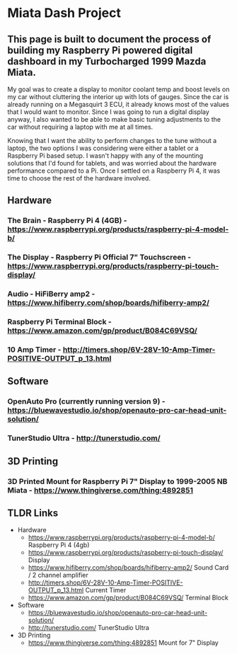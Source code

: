 # Miata Dash Project
## This page is built to document the process of building my Raspberry Pi powered digital dashboard in my Turbocharged 1999 Mazda Miata.

My goal was to create a display to monitor coolant temp and boost levels on my car without cluttering the interior up with lots of gauges. Since the car is already running on a Megasquirt 3 ECU, it already knows most of the values that I would want to monitor. Since I was going to run a digital display anyway, I also wanted to be able to make basic tuning adjustments to the car without requiring a laptop with me at all times.

Knowing that I want the ability to perform changes to the tune without a laptop, the two options I was considering were either a tablet or a Raspberry Pi based setup. I wasn't happy with any of the mounting solutions that I'd found for tablets, and was worried about the hardware performance compared to a Pi. Once I settled on a Raspberry Pi 4, it was time to choose the rest of the hardware involved.

## Hardware
### The Brain - Raspberry Pi 4 (4GB) - https://www.raspberrypi.org/products/raspberry-pi-4-model-b/

### The Display - Raspberry Pi Official 7" Touchscreen - https://www.raspberrypi.org/products/raspberry-pi-touch-display/

### Audio - HiFiBerry amp2 - https://www.hifiberry.com/shop/boards/hifiberry-amp2/

### Raspberry Pi Terminal Block - https://www.amazon.com/gp/product/B084C69VSQ/

### 10 Amp Timer - http://timers.shop/6V-28V-10-Amp-Timer-POSITIVE-OUTPUT_p_13.html

## Software
### OpenAuto Pro (currently running version 9) - https://bluewavestudio.io/shop/openauto-pro-car-head-unit-solution/ 

### TunerStudio Ultra - http://tunerstudio.com/

## 3D Printing
### 3D Printed Mount for Raspberry Pi 7" Display to 1999-2005 NB Miata - https://www.thingiverse.com/thing:4892851

## TLDR Links
- Hardware
  - https://www.raspberrypi.org/products/raspberry-pi-4-model-b/ Raspberry Pi 4 (4gb)
  - https://www.raspberrypi.org/products/raspberry-pi-touch-display/ Display
  - https://www.hifiberry.com/shop/boards/hifiberry-amp2/ Sound Card / 2 channel amplifier
  - http://timers.shop/6V-28V-10-Amp-Timer-POSITIVE-OUTPUT_p_13.html Current Timer
  - https://www.amazon.com/gp/product/B084C69VSQ/ Terminal Block 
- Software
  - https://bluewavestudio.io/shop/openauto-pro-car-head-unit-solution/
  - http://tunerstudio.com/ TunerStudio Ultra
- 3D Printing
  - https://www.thingiverse.com/thing:4892851 Mount for 7" Display